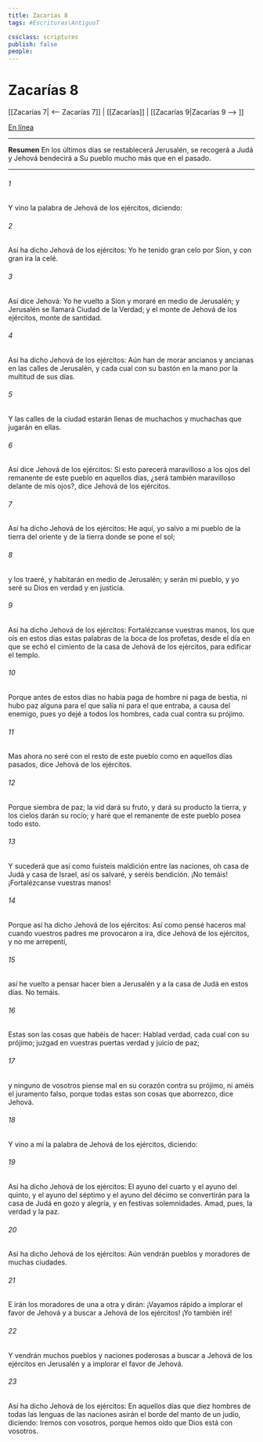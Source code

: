 ```yaml
---
title: Zacarías 8
tags: #Escrituras\AntiguoT

cssclass: scriptures
publish: false
people:
---
```


# Zacarías 8
[[Zacarías 7| <-- Zacarías 7]] | [[Zacarías]] | [[Zacarías 9|Zacarías 9 --> ]]

[En línea](https://churchofjesuschrist.org/study/scriptures/ot/zech/8?lang=spa)

---
__Resumen__
En los últimos días se restablecerá Jerusalén, se recogerá a Judá y Jehová bendecirá a Su pueblo mucho más que en el pasado.

---
###### 1 
Y vino  la palabra de Jehová de los ejércitos, diciendo:

###### 2 
Así ha dicho Jehová de los ejércitos: Yo he tenido gran celo por Sion, y con gran ira la celé.

###### 3 
Así dice Jehová: Yo he vuelto a Sion y moraré en medio de Jerusalén; y Jerusalén se llamará Ciudad de la Verdad; y el monte de Jehová de los ejércitos, monte de santidad.

###### 4 
Así ha dicho Jehová de los ejércitos: Aún han de morar ancianos y ancianas en las calles de Jerusalén, y cada cual con su bastón en la mano por la multitud de sus días.

###### 5 
Y las calles de la ciudad estarán llenas de muchachos y muchachas que jugarán en ellas.

###### 6 
Así dice Jehová de los ejércitos: Si esto parecerá maravilloso a los ojos del remanente de este pueblo en aquellos días, ¿será también maravilloso delante de mis ojos?, dice Jehová de los ejércitos.

###### 7 
Así ha dicho Jehová de los ejércitos: He aquí, yo salvo a mi pueblo de la tierra del oriente y de la tierra donde se pone el sol;

###### 8 
y los traeré, y habitarán en medio de Jerusalén; y serán mi pueblo, y yo seré su Dios en verdad y en justicia.

###### 9 
Así ha dicho Jehová de los ejércitos: Fortalézcanse vuestras manos, los que oís en estos días estas palabras de la boca de los profetas, desde el día en que se echó el cimiento de la casa de Jehová de los ejércitos, para edificar el templo.

###### 10 
Porque antes de estos días no había paga de hombre ni paga de bestia, ni hubo paz alguna para el que salía ni para el que entraba, a causa del enemigo, pues yo dejé a todos los hombres, cada cual contra su prójimo.

###### 11 
Mas ahora no seré con el resto de este pueblo como en aquellos días pasados, dice Jehová de los ejércitos.

###### 12 
Porque  siembra de paz; la vid dará su fruto, y dará su producto la tierra, y los cielos darán su rocío; y haré que el remanente de este pueblo posea todo esto.

###### 13 
Y sucederá que así como fuisteis maldición entre las naciones, oh casa de Judá y casa de Israel, así os salvaré, y seréis bendición. ¡No temáis! ¡Fortalézcanse vuestras manos!

###### 14 
Porque así ha dicho Jehová de los ejércitos: Así como pensé haceros mal cuando vuestros padres me provocaron a ira, dice Jehová de los ejércitos, y no me arrepentí,

###### 15 
así he vuelto a pensar hacer bien a Jerusalén y a la casa de Judá en estos días. No temáis.

###### 16 
Estas son las cosas que habéis de hacer: Hablad verdad, cada cual con su prójimo; juzgad en vuestras puertas  verdad y  juicio de paz;

###### 17 
y ninguno de vosotros piense mal en su corazón contra su prójimo, ni améis el juramento falso, porque todas estas son cosas que aborrezco, dice Jehová.

###### 18 
Y vino a mí la palabra de Jehová de los ejércitos, diciendo:

###### 19 
Así ha dicho Jehová de los ejércitos: El ayuno del cuarto  y el ayuno del quinto, y el ayuno del séptimo y el ayuno del décimo se convertirán para la casa de Judá en gozo y alegría, y en festivas solemnidades. Amad, pues, la verdad y la paz.

###### 20 
Así ha dicho Jehová de los ejércitos: Aún vendrán pueblos y moradores de muchas ciudades.

###### 21 
E irán los moradores de una  a otra y dirán: ¡Vayamos rápido a implorar el favor de Jehová y a buscar a Jehová de los ejércitos! ¡Yo también iré!

###### 22 
Y vendrán muchos pueblos y naciones poderosas a buscar a Jehová de los ejércitos en Jerusalén y a implorar el favor de Jehová.

###### 23 
Así ha dicho Jehová de los ejércitos: En aquellos días  que diez hombres de todas las lenguas de las naciones asirán el borde del manto de un judío, diciendo: Iremos con vosotros, porque hemos oído que Dios está con vosotros.

